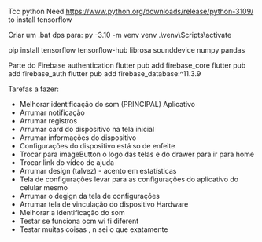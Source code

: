 Tcc python
Need https://www.python.org/downloads/release/python-3109/ to install tensorflow

Criar um .bat dps para:
py -3.10 -m venv venv
.\venv\Scripts\activate

pip install tensorflow tensorflow-hub librosa sounddevice numpy pandas



Parte do Firebase authentication
  flutter pub add firebase_core
  flutter pub add firebase_auth
  flutter pub add firebase_database:^11.3.9


Tarefas a fazer:
 -	Melhorar identificação do som (PRINCIPAL)
Aplicativo
 - Arrumar notificação
 - Arrumar registros
 - Arrumar card do dispositivo na tela inicial
 - Arrumar informações do dispositivo
 - Configurações do dispositivo está so de enfeite
 - Trocar para imageButton o logo das telas e do drawer para ir para home
 - Trocar link do vídeo de ajuda
 - Arrumar design (talvez) - acento em estatísticas
 - Tela de configurações levar para as configurações do aplicativo do celular mesmo
 - Arrumar o degign da tela de configurações
 - Arrumar tela de vinculação do dispositivo
Hardware
 - 	Melhorar a identificação do som
 - Testar se funciona ocm wi fi diferent
 - Testar muitas coisas , n sei o que exatamente
